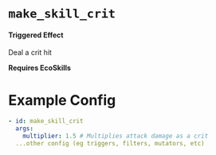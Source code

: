 # `make_skill_crit`
#### Triggered Effect

Deal a crit hit

**Requires EcoSkills**

# Example Config
```yaml
- id: make_skill_crit
  args:
    multiplier: 1.5 # Multiplies attack damage as a crit
  ...other config (eg triggers, filters, mutators, etc)
```
